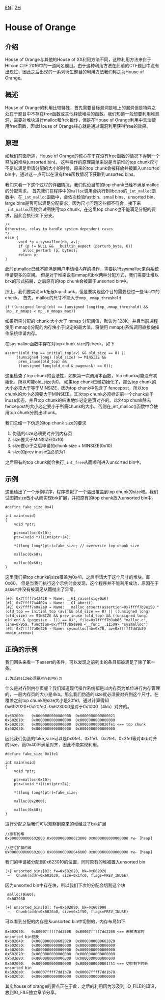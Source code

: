 [EN](./house_of_orange.md) | [ZH](./house_of_orange-zh.md)
# House of Orange


## 介绍
House of Orange与其他的House of XX利用方法不同，这种利用方法来自于Hitcon CTF 2016中的一道同名题目。由于这种利用方法在此前的CTF题目中没有出现过，因此之后出现的一系列衍生题目的利用方法我们称之为House of Orange。

## 概述
House of Orange的利用比较特殊，首先需要目标漏洞是堆上的漏洞但是特殊之处在于题目中不存在free函数或其他释放堆块的函数。我们知道一般想要利用堆漏洞，需要对堆块进行malloc和free操作，但是在House of Orange利用中无法使用free函数，因此House of Orange核心就是通过漏洞利用获得free的效果。


## 原理
如我们前面所述，House of Orange的核心在于在没有free函数的情况下得到一个释放的堆块(unsorted bin)。
这种操作的原理简单来说是当前堆的top chunk尺寸不足以满足申请分配的大小的时候，原来的top chunk会被释放并被置入unsorted bin中，通过这一点可以在没有free函数情况下获取到unsorted bins。

我们来看一下这个过程的详细情况，我们假设目前的top chunk已经不满足malloc的分配需求。
首先我们在程序中的`malloc`调用会执行到libc.so的`_int_malloc`函数中，在`_int_malloc`函数中，会依次检验fastbin、small bins、unsorted bin、large bins是否可以满足分配要求，因为尺寸问题这些都不符合。接下来`_int_malloc`函数会试图使用top chunk，在这里top chunk也不能满足分配的要求，因此会执行如下分支。

```
/*
Otherwise, relay to handle system-dependent cases
*/
else {
      void *p = sysmalloc(nb, av);
      if (p != NULL && __builtin_expect (perturb_byte, 0))
	    alloc_perturb (p, bytes);
      return p;
}
```

此时ptmalloc已经不能满足用户申请堆内存的操作，需要执行sysmalloc来向系统申请更多的空间。
但是对于堆来说有mmap和brk两种分配方式，我们需要让堆以brk的形式拓展，之后原有的top chunk会被置于unsorted bin中。

综上，我们要实现brk拓展top chunk，但是要实现这个目的需要绕过一些libc中的check。
首先，malloc的尺寸不能大于`mmp_.mmap_threshold`
```
if ((unsigned long)(nb) >= (unsigned long)(mp_.mmap_threshold) && (mp_.n_mmaps < mp_.n_mmaps_max))
```
如果所需分配的 chunk 大小大于 mmap 分配阈值，默认为 128K，并且当前进程使用 mmap()分配的内存块小于设定的最大值，将使用 mmap()系统调用直接向操作系统申请内存。

在sysmalloc函数中存在对top chunk size的check，如下

```
assert((old_top == initial_top(av) && old_size == 0) ||
	 ((unsigned long) (old_size) >= MINSIZE &&
	  prev_inuse(old_top) &&
	  ((unsigned long)old_end & pagemask) == 0));
```
这里检查了top chunk的合法性，如果第一次调用本函数，top chunk可能没有初始化，所以可能old_size为0。
如果top chunk已经初始化了，那么top chunk的大小必须大于等于MINSIZE，因为top chunk中包含了 fencepost，所以top chunk的大小必须要大于MINSIZE。其次top chunk必须标识前一个chunk处于inuse状态，并且top chunk的结束地址必定是页对齐的。此外top chunk除去fencepost的大小必定要小于所需chunk的大小，否则在_int_malloc()函数中会使用top chunk分割出chunk。

我们总结一下伪造的top chunk size的要求

1. 伪造的size必须要对齐到内存页
2. size要大于MINSIZE(0x10)
3. size要小于之后申请的chunk size + MINSIZE(0x10)
4. size的prev inuse位必须为1

之后原有的top chunk就会执行`_int_free`从而顺利进入unsorted bin中。


## 示例

这里给出了一个示例程序，程序模拟了一个溢出覆盖到top chunk的size域。我们试图把size改小从而实现brk扩展，并把原有的top chunk放入unsorted bin中。

```
#define fake_size 0x41

int main(void)
{
    void *ptr;
    
    ptr=malloc(0x10);
    ptr=(void *)((int)ptr+24);
    
    *((long long*)ptr)=fake_size; // overwrite top chunk size
    
    malloc(0x60);
    
    malloc(0x60);
}
```
这里我们把top chunk的size覆盖为0x41。之后申请大于这个尺寸的堆块，即0x60。
但是当我们执行这个示例时会发现，这个程序并不能利用成功，原因在于assert并没有被满足从而抛出了异常。

```
[#0] 0x7ffff7a42428 → Name: __GI_raise(sig=0x6)
[#1] 0x7ffff7a4402a → Name: __GI_abort()
[#2] 0x7ffff7a8a2e8 → Name: __malloc_assert(assertion=0x7ffff7b9e150 "(old_top == initial_top (av) && old_size == 0) || ((unsigned long) (old_size) >= MINSIZE && prev_inuse (old_top) && ((unsigned long) old_end & (pagesize - 1)) == 0)", file=0x7ffff7b9ab85 "malloc.c", line=0x95a, function=0x7ffff7b9e998 <__func__.11509> "sysmalloc")
[#3] 0x7ffff7a8e426 → Name: sysmalloc(nb=0x70, av=0x7ffff7dd1b20 <main_arena>)
```


## 正确的示例

我们回头来看一下assert的条件，可以发现之前列出的条目都被满足了除了第一条。

```
1.伪造的size必须要对齐到内存页
```

什么是对齐到内存页呢？我们知道现代操作系统都是以内存页为单位进行内存管理的，一般内存页的大小是4kb。那么我们伪造的size就必须要对齐到这个尺寸。在覆盖之前top chunk的size大小是20fe1，通过计算得知0x602020+0x20fe0=0x623000是对于0x1000（4kb）对齐的。

```
0x602000:	0x0000000000000000	0x0000000000000021
0x602010:	0x0000000000000000	0x0000000000000000
0x602020:	0x0000000000000000	0x0000000000020fe1 <== top chunk
0x602030:	0x0000000000000000	0x0000000000000000
```
因此我们伪造的fake_size可以是0x0fe1、0x1fe1、0x2fe1、0x3fe1等对4kb对齐的size。而0x40不满足对齐，因此不能实现利用。

```
#define fake_size 0x1fe1

int main(void)
{
    void *ptr;
    
    ptr=malloc(0x10);
    ptr=(void *)((int)ptr+24);
    
    *((long long*)ptr)=fake_size;
    
    malloc(0x2000);
    
    malloc(0x60);
}
```

进行分配之后我们可以观察到原来的堆经过了brk扩展

```
//原有的堆
0x0000000000602000 0x0000000000623000 0x0000000000000000 rw- [heap]

//经过扩展的堆
0x0000000000602000 0x0000000000646000 0x0000000000000000 rw- [heap]
```

我们的申请被分配到0x623010的位置，同时原有的堆被置入unsorted bin

```
[+] unsorted_bins[0]: fw=0x602020, bk=0x602020
 →   Chunk(addr=0x602030, size=0x1fc0, flags=PREV_INUSE)
```

因为unsorted bin中存在块，所以我们下次的分配会切割这个块

```
 malloc(0x60);
 0x602030

[+] unsorted_bins[0]: fw=0x602090, bk=0x602090
 →   Chunk(addr=0x6020a0, size=0x1f50, flags=PREV_INUSE)
```

可以看到分配的内存是从unsorted bin中切割的，内存布局如下

```
0x602030:	0x00007ffff7dd2208	0x00007ffff7dd2208 <== 未被清零的unsorted bin链表
0x602040:	0x0000000000602020	0x0000000000602020
0x602050:	0x0000000000000000	0x0000000000000000
0x602060:	0x0000000000000000	0x0000000000000000
0x602070:	0x0000000000000000	0x0000000000000000
0x602080:	0x0000000000000000	0x0000000000000000
0x602090:	0x0000000000000000	0x0000000000001f51 <== 切割剩下的新unsorted bin
0x6020a0:	0x00007ffff7dd1b78	0x00007ffff7dd1b78
0x6020b0:	0x0000000000000000	0x0000000000000000

```


其实house of orange的要点正在于此，之后的利用因为涉及到_IO_FILE的知识，放到IO_FILE独立章节分享。

